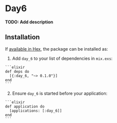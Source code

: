 # Day6

**TODO: Add description**

## Installation

If [available in Hex](https://hex.pm/docs/publish), the package can be installed as:

  1. Add `day_6` to your list of dependencies in `mix.exs`:

    ```elixir
    def deps do
      [{:day_6, "~> 0.1.0"}]
    end
    ```

  2. Ensure `day_6` is started before your application:

    ```elixir
    def application do
      [applications: [:day_6]]
    end
    ```

